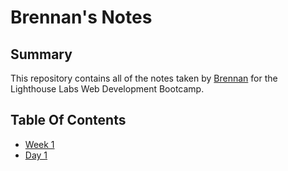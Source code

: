 # Brennan's Notes

## Summary

This repository contains all of the notes taken by [Brennan](https://github.com/brennanclark) for the Lighthouse Labs Web Development Bootcamp.

## Table Of Contents

 * [Week 1](/Week_1)
  * [Day 1](/Week_1/Day_1)
